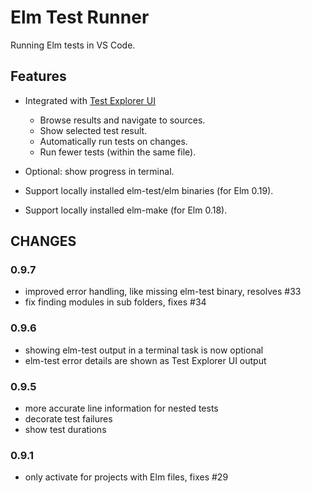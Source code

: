 # Elm Test Runner 

Running Elm tests in VS Code.

## Features

- Integrated with [Test Explorer UI](https://marketplace.visualstudio.com/items?itemName=hbenl.vscode-test-explorer)
  - Browse results and navigate to sources.
  - Show selected test result.
  - Automatically run tests on changes.
  - Run fewer tests (within the same file).

- Optional: show progress in terminal.
- Support locally installed elm-test/elm binaries (for Elm 0.19).
- Support locally installed elm-make (for Elm 0.18).

## CHANGES

### 0.9.7
- improved error handling, like missing elm-test binary, resolves #33
- fix finding modules in sub folders, fixes #34

### 0.9.6
- showing elm-test output in a terminal task is now optional
- elm-test error details are shown as Test Explorer UI output

### 0.9.5
- more accurate line information for nested tests
- decorate test failures
- show test durations

### 0.9.1
- only activate for projects with Elm files, fixes #29

